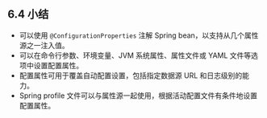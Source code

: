 ## 6.4 小结

* 可以使用 `@ConfigurationProperties` 注解 Spring bean，以支持从几个属性源之一注入值。
* 可以在命令行参数、环境变量、JVM 系统属性、属性文件或 YAML 文件等选项中设置配置属性。
* 配置属性可用于覆盖自动配置设置，包括指定数据源 URL 和日志级别的能力。
* Spring profile 文件可以与属性源一起使用，根据活动配置文件有条件地设置配置属性。


